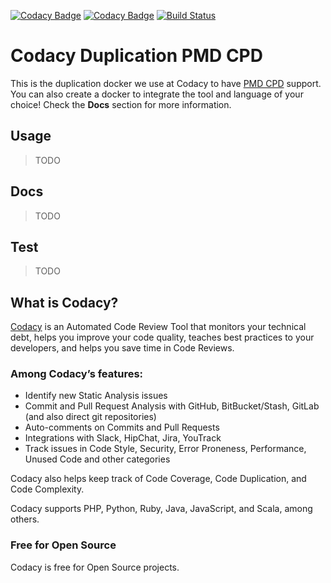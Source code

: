 [![Codacy Badge](https://api.codacy.com/project/badge/Grade/9b4cb2fec91146649dcf514278f24eab)](https://www.codacy.com/app/Codacy/codacy-duplication-pmdcpd?utm_source=github.com&amp;utm_medium=referral&amp;utm_content=codacy/codacy-duplication-pmdcpd&amp;utm_campaign=Badge_Grade)
[![Codacy Badge](https://api.codacy.com/project/badge/Coverage/9b4cb2fec91146649dcf514278f24eab)](https://www.codacy.com/app/Codacy/codacy-duplication-pmdcpd?utm_source=github.com&utm_medium=referral&utm_content=codacy/codacy-duplication-pmdcpd&utm_campaign=Badge_Coverage)
[![Build Status](https://circleci.com/gh/codacy/codacy-duplication-pmdcpd.svg?style=shield&circle-token=:circle-token)](https://circleci.com/gh/codacy/codacy-duplication-pmdcpd)

# Codacy Duplication PMD CPD

This is the duplication docker we use at Codacy to have [PMD CPD](https://pmd.github.io/) support.
You can also create a docker to integrate the tool and language of your choice!
Check the **Docs** section for more information.

## Usage               

> TODO

## Docs

> TODO

## Test

> TODO

## What is Codacy?

[Codacy](https://www.codacy.com/) is an Automated Code Review Tool that monitors your technical debt, helps you improve your code quality, teaches best practices to your developers, and helps you save time in Code Reviews.

### Among Codacy’s features:

- Identify new Static Analysis issues
- Commit and Pull Request Analysis with GitHub, BitBucket/Stash, GitLab (and also direct git repositories)
- Auto-comments on Commits and Pull Requests
- Integrations with Slack, HipChat, Jira, YouTrack
- Track issues in Code Style, Security, Error Proneness, Performance, Unused Code and other categories

Codacy also helps keep track of Code Coverage, Code Duplication, and Code Complexity.

Codacy supports PHP, Python, Ruby, Java, JavaScript, and Scala, among others.

### Free for Open Source

Codacy is free for Open Source projects.

